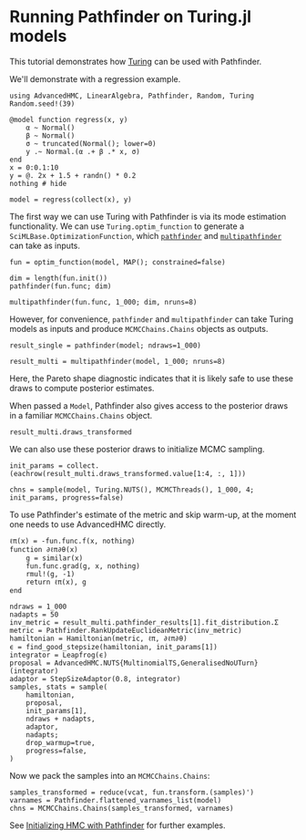 # Running Pathfinder on Turing.jl models

This tutorial demonstrates how [Turing](https://turing.ml/stable/) can be used with Pathfinder.

We'll demonstrate with a regression example.

```@example 1
using AdvancedHMC, LinearAlgebra, Pathfinder, Random, Turing
Random.seed!(39)

@model function regress(x, y)
    α ~ Normal()
    β ~ Normal()
    σ ~ truncated(Normal(); lower=0)
    y .~ Normal.(α .+ β .* x, σ)
end
x = 0:0.1:10
y = @. 2x + 1.5 + randn() * 0.2
nothing # hide
```

```@example 1
model = regress(collect(x), y)
```

The first way we can use Turing with Pathfinder is via its mode estimation functionality.
We can use `Turing.optim_function` to generate a `SciMLBase.OptimizationFunction`, which [`pathfinder`](@ref) and [`multipathfinder`](@ref) can take as inputs.

```@example 1
fun = optim_function(model, MAP(); constrained=false)
```

```@example 1
dim = length(fun.init())
pathfinder(fun.func; dim)
```

```@example 1
multipathfinder(fun.func, 1_000; dim, nruns=8)
```

However, for convenience, `pathfinder` and `multipathfinder` can take Turing models as inputs and produce `MCMCChains.Chains` objects as outputs.

```@example 1
result_single = pathfinder(model; ndraws=1_000)
```

```@example 1
result_multi = multipathfinder(model, 1_000; nruns=8)
```

Here, the Pareto shape diagnostic indicates that it is likely safe to use these draws to compute posterior estimates.

When passed a `Model`, Pathfinder also gives access to the posterior draws in a familiar `MCMCChains.Chains` object.

```@example 1
result_multi.draws_transformed
```

We can also use these posterior draws to initialize MCMC sampling.

```@example 1
init_params = collect.(eachrow(result_multi.draws_transformed.value[1:4, :, 1]))
```

```@example 1
chns = sample(model, Turing.NUTS(), MCMCThreads(), 1_000, 4; init_params, progress=false)
```

To use Pathfinder's estimate of the metric and skip warm-up, at the moment one needs to use AdvancedHMC directly.

```@example 1
ℓπ(x) = -fun.func.f(x, nothing)
function ∂ℓπ∂θ(x)
    g = similar(x)
    fun.func.grad(g, x, nothing)
    rmul!(g, -1)
    return ℓπ(x), g
end

ndraws = 1_000
nadapts = 50
inv_metric = result_multi.pathfinder_results[1].fit_distribution.Σ
metric = Pathfinder.RankUpdateEuclideanMetric(inv_metric)
hamiltonian = Hamiltonian(metric, ℓπ, ∂ℓπ∂θ)
ϵ = find_good_stepsize(hamiltonian, init_params[1])
integrator = Leapfrog(ϵ)
proposal = AdvancedHMC.NUTS{MultinomialTS,GeneralisedNoUTurn}(integrator)
adaptor = StepSizeAdaptor(0.8, integrator)
samples, stats = sample(
    hamiltonian,
    proposal,
    init_params[1],
    ndraws + nadapts,
    adaptor,
    nadapts;
    drop_warmup=true,
    progress=false,
)
```

Now we pack the samples into an `MCMCChains.Chains`:

```@example 1
samples_transformed = reduce(vcat, fun.transform.(samples)')
varnames = Pathfinder.flattened_varnames_list(model)
chns = MCMCChains.Chains(samples_transformed, varnames)
```

See [Initializing HMC with Pathfinder](@ref) for further examples.
